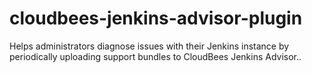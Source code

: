 # cloudbees-jenkins-advisor-plugin
Helps administrators diagnose issues with their Jenkins instance by periodically uploading support bundles to CloudBees Jenkins Advisor..
